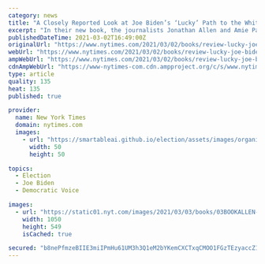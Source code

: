 ```yaml
---
category: news
title: "A Closely Reported Look at Joe Biden’s ‘Lucky’ Path to the White House"
excerpt: "In their new book, the journalists Jonathan Allen and Amie Parnes recount how Biden’s campaign overcame a number of moments when its chances were nearly sunk."
publishedDateTime: 2021-03-02T16:49:00Z
originalUrl: "https://www.nytimes.com/2021/03/02/books/review-lucky-joe-biden-jonathan-allen-amie-parnes.html"
webUrl: "https://www.nytimes.com/2021/03/02/books/review-lucky-joe-biden-jonathan-allen-amie-parnes.html"
ampWebUrl: "https://www.nytimes.com/2021/03/02/books/review-lucky-joe-biden-jonathan-allen-amie-parnes.amp.html"
cdnAmpWebUrl: "https://www-nytimes-com.cdn.ampproject.org/c/s/www.nytimes.com/2021/03/02/books/review-lucky-joe-biden-jonathan-allen-amie-parnes.amp.html"
type: article
quality: 135
heat: 135
published: true

provider:
  name: New York Times
  domain: nytimes.com
  images:
    - url: "https://smartableai.github.io/election/assets/images/organizations/nytimes.com-50x50.jpg"
      width: 50
      height: 50

topics:
  - Election
  - Joe Biden
  - Democratic Voice

images:
  - url: "https://static01.nyt.com/images/2021/03/03/books/03BOOKALLEN-PARNES1b/03BOOKALLEN-PARNES1b-facebookJumbo.png"
    width: 1050
    height: 549
    isCached: true

secured: "b8nePfmzeBIIE3miIPmHu61UM3h3Q1eM2bYKemCXCTxqCMOO1FGzTEzyaccZ15QT6zoEwCm8ifjN9huKx6INouGLXVtEaKZCmtCHN6E6Q+7oRTKTBxhurZoVESQBxTjtljMgiuDZt40RMK6gQhr3Fi4zGxDcX7CDcx9EN9Ccf2Bf66T9cN1CovcJxnxoZkNnhg9u98G2xPLyBLK4UId57ehCl6COSN6CeCis9y7ThNwOdqU35rdfulHXgnp1lf1ktB855iUMXWNYW8959f33d3BJdffc71u48VzFaJC5ssCrH9LiEoHESM/7Nj9dZU19Y0NKb0uUWt5zmccygR/E9ffafKRnhcbDvyx2WjExTvI=;qqwLLn3VWoEpkaTrl8fR2w=="
---
```


